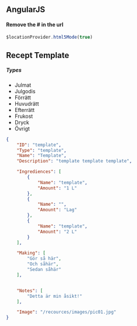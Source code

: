 ## AngularJS
#### Remove the # in the url
``` javascript
$locationProvider.html5Mode(true)
```

## Recept Template
##### Types
* Julmat
* Julgodis
* Förrätt
* Huvudrätt
* Efterrätt
* Frukost
* Dryck
* Övrigt
```json
{
	"ID": "template", 
	"Type": "template",
	"Name": "Template",
	"Description": "template template template",

	"Ingrediences": [
		{
			"Name": "template",
			"Amount": "1 L"
		},
		{
			"Name": "",
			"Amount": "Lag"
		},
		{
			"Name": "template",
			"Amount": "2 L"
		}
	],

	"Making": [
		"Gör så här",
		"Och såhär", 
		"Sedan såhär"
	],


	"Notes": [
		"Detta är min åsikt!"
	],

	"Image": "/recources/images/pic01.jpg"
}
```
